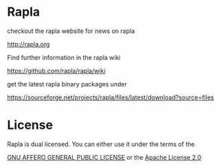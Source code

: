 # Rapla

checkout the rapla website for news on rapla 

http://rapla.org

Find further information in the rapla wiki

https://github.com/rapla/rapla/wiki

get the latest rapla binary packages under

https://sourceforge.net/projects/rapla/files/latest/download?source=files

# License

Rapla is dual licensed. You can either use it under the terms of the 

[GNU AFFERO GENERAL PUBLIC LICENSE](LICENSE_GPL3) or the [Apache License 2.0](LICENSE_APACHE2)
